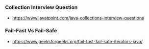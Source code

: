 ### Collection Interview Question
*   https://www.javatpoint.com/java-collections-interview-questions

 
### Fail-Fast Vs Fail-Safe

*   https://www.geeksforgeeks.org/fail-fast-fail-safe-iterators-java/


